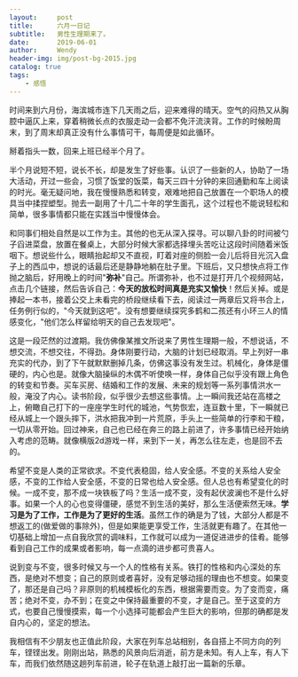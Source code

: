 ```yaml
---
layout:     post                    
title:      六月一日记         
subtitle:   男性生理期来了。
date:       2019-06-01            
author:     Wendy                      
header-img: img/post-bg-2015.jpg    
catalog: true                       
tags:                               
    - 感悟
---
```


时间来到六月份，海滨城市连下几天雨之后，迎来难得的晴天。空气的闷热又从胸腔中逼仄上来，穿着稍微长点的衣服走动一会都不免汗流浃背。工作的时候盼周末，到了周末却真正没有什么事情可干，每周便是如此循环。

掰着指头一数，回来上班已经半个月了。

半个月说短不短，说长不长，却是发生了好些事。认识了一些新的人，协助了一场大活动，开过一些会，习惯了饭堂的饭菜，每天三四十分钟的来回通勤和车上阅读的时光。毫无疑问地，我在慢慢熟悉和转变，艰难地把自己放置在一个职场人的模具当中揉捏塑型。抛去一副用了十几二十年的学生面孔，这个过程也不能说轻松和简单，很多事情都只能在实践当中慢慢体会。

和同事们相处自然是以工作为主。其他的也无从深入探寻。可以聊八卦的时间被勺子舀进菜盘，放置在餐桌上，大部分时候大家都选择埋头苦吃让这段时间随着米饭咽下。想说些什么，眼睛抬起却又不直视，盯着对座的侧脸一会儿后将目光沉入盘子上的西瓜中，想说的话最后还是静静地躺在肚子里。下班后，又只想快点将工作抛之脑后，好用晚上的时间"**弥补**"自己。所谓弥补，也不过是打开几个视频网站，点击几个链接，然后告诉自己：**今天的放松时间真是充实又愉快**！然后关掉。或是捧起一本书，接着公交上未看完的桥段继续看下去，阅读过一两章后又将书合上，任务例行似的，"今天就到这吧"。没有想要继续探究多鹤和二孩还有小环三人的情感变化，"他们怎么样留给明天的自己去发现吧"。

这是一段茫然的过渡期。我仿佛像某推文所说来了男性生理期一般，不想说话，不想交流，不想交往，不得劲。身体刚要行动，大脑的计划已经取消。早上列好一串充实的代办，到了下午就默默删掉几条，仿佛这事没有发生过。机械化，身体是僵硬的，内心也是。就像大脑操纵的木偶不听使唤一样，身体自己似乎没有跟上角色的转变和节奏。买车买房、结婚和工作的发展、未来的规划等一系列事情洪水一般，淹没了内心。读书阶段，似乎很少去想这些事情。上一瞬间我还站在高楼之上，俯瞰自己打下的一座座学生时代的城池，气势恢宏，连亘数十里，下一瞬就已经从城上一个跟头摔下，洪水把我冲到一片荒原，手头上一些简单的行李和干粮，一切从零开始。回过神来，自己也已经在奔三的路上前进了，许多事情已经开始纳入考虑的范畴。就像横版2d游戏一样，来到下一关，再怎么往左走，也是回不去的。

希望不变是人类的正常欲求。不变代表稳固，给人安全感。不变的关系给人安全感，不变的工作给人安全感，不变的日常也给人安全感。但人总也有希望变化的时候。一成不变，那不成一块铁板了吗？生活一成不变，没有起伏波澜也不是什么好事。如果一个人的心也变得僵硬，感觉不到生活的美好，那么生活便索然无味。**学习是为了工作，工作是为了更好的生活**。虽然工作的确是为了钱，大部分人都是不想返工的(做爱做的事除外)，但是如果能更享受工作，生活就更有趣了。在其他一切基础上增加一点自我欣赏的调味料，工作就可以成为一道促进进步的佳肴。能够看到自己工作的成果或者影响，每一点滴的进步都可贵喜人。

说到变与不变，很多时候又与一个人的性格有关系。铁打的性格和内心深处的东西，是绝对不想变；自己的原则或者喜好，没有足够动摇的理由也不想变。如果变了，那还是自己吗？非原则的机械模板化的东西，根据需要而变。为了变而变，痛苦；绝对不变，办不到；在变之中保持最重要的不变，才是自己。至于这变的方式，也要自己慢慢摸索，每一个小选择可能都会产生巨大的影响，但那的确都是发自内心的，坚定的想法。

我相信有不少朋友也正值此阶段，大家在列车总站相别，各自搭上不同方向的列车，铿铿出发。刚刚出站，熟悉的风景向后消逝，前方是未知。有人上车，有人下车，而我们依然随这趟列车前进，轮子在轨道上敲打出一篇新的乐章。




